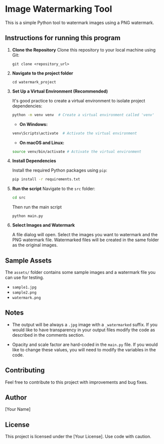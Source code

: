 # Image Watermarking Tool

This is a simple Python tool to watermark images using a PNG watermark.

## Instructions for running this program

 1. **Clone the Repository**
     Clone this repository to your local machine using Git:
     ```
     git clone <repository_url>
     ```

 2. **Navigate to the project folder**
    ```
    cd watermark_project
    ```

 3.  **Set Up a Virtual Environment (Recommended)**

     It's good practice to create a virtual environment to isolate project dependencies:
     ```bash
     python -m venv venv  # Create a virtual environment called 'venv'
     ```
     *   **On Windows:**
       ```bash
       venv\Scripts\activate  # Activate the virtual environment
       ```
     *   **On macOS and Linux:**
        ```bash
        source venv/bin/activate # Activate the virtual environment
        ```
     
 4.  **Install Dependencies**

     Install the required Python packages using `pip`:

     ```bash
     pip install -r requirements.txt
     ```

 5. **Run the script**
     Navigate to the `src` folder:
      ```bash
      cd src
      ```

     Then run the main script
     ```
     python main.py
     ```

 6.  **Select Images and Watermark**

     A file dialog will open. Select the images you want to watermark and the PNG watermark file.
     Watermarked files will be created in the same folder as the original images.

 ## Sample Assets

 The `assets/` folder contains some sample images and a watermark file you can use for testing.
 
 -   `sample1.jpg`
 -   `sample2.png`
 -   `watermark.png`

## Notes
- The output will be always a `.jpg` image with a `_watermarked` suffix. If you would like to have transparency in your output files modify the code as described in the comments section.

- Opacity and scale factor are hard-coded in the `main.py` file. If you would like to change these values, you will need to modify the variables in the code.

## Contributing

Feel free to contribute to this project with improvements and bug fixes.

## Author
[Your Name]

## License

This project is licensed under the [Your License].
Use code with caution.